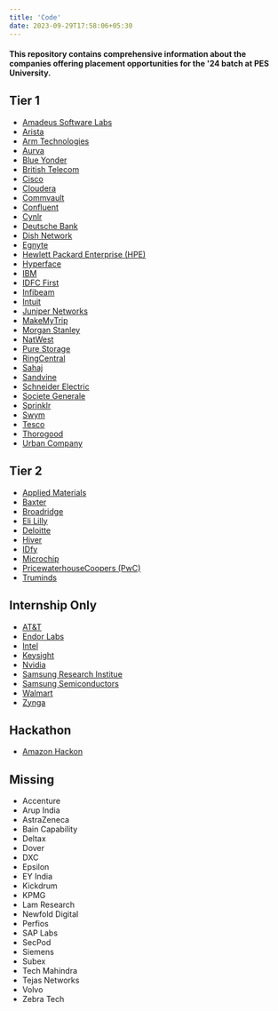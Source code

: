 ```yaml
---
title: 'Code'
date: 2023-09-29T17:58:06+05:30
---
```


#### This repository contains comprehensive information about the companies offering placement opportunities for the '24 batch at PES University.

## Tier 1

- [Amadeus Software Labs](./amadeus)
- [Arista](./arista)
- [Arm Technologies](./arm)
- [Aurva](./aurva)
- [Blue Yonder](./blue_yonder)
- [British Telecom](./british_telecom)
- [Cisco](./cisco)
- [Cloudera](./cloudera)
- [Commvault](./commvault)
- [Confluent](./confluent)
- [Cynlr](./cynlr)
- [Deutsche Bank](./deutsche)
- [Dish Network](./dish)
- [Egnyte](./egnyte)
- [Hewlett Packard Enterprise (HPE)](./hpe)
- [Hyperface](./hyperface)
- [IBM](./ibm)
- [IDFC First](./idfc)
- [Infibeam](./infibeam)
- [Intuit](./intuit)
- [Juniper Networks](./juniper_networks)
- [MakeMyTrip](./makemytrip)
- [Morgan Stanley](./morgan_stanley)
- [NatWest](./natwest)
- [Pure Storage](./pure_storage)
- [RingCentral](./ring_central)
- [Sahaj](./sahaj)
- [Sandvine](./sandvine)
- [Schneider Electric](./schneider_electric)
- [Societe Generale](./societe_generale)
- [Sprinklr](./sprinklr)
- [Swym](./swym)
- [Tesco](./tesco)
- [Thorogood](./thorogood)
- [Urban Company](./urban_company)

## Tier 2

- [Applied Materials](./applied_materials)
- [Baxter](./baxter)
- [Broadridge](./broadridge)
- [Eli Lilly](./eli_lilly)
- [Deloitte](./deloitte)
- [Hiver](./hiver)
- [IDfy](./idfy)
- [Microchip](./microchip)
- [PricewaterhouseCoopers (PwC)](./pwc)
- [Truminds](./truminds)

## Internship Only

- [AT&T](./att)
- [Endor Labs](./endor_labs)
- [Intel](./intel)
- [Keysight](./keysight)
- [Nvidia](./nvidia)
- [Samsung Research Institue](./samsung_rnd)
- [Samsung Semiconductors](./samsung_semiconductor)
- [Walmart](./walmart)
- [Zynga](./zynga)

## Hackathon

- [Amazon Hackon](./amazon_hackon)

## Missing

- Accenture
- Arup India
- AstraZeneca
- Bain Capability
- Deltax
- Dover
- DXC
- Epsilon
- EY India
- Kickdrum
- KPMG
- Lam Research
- Newfold Digital
- Perfios
- SAP Labs
- SecPod
- Siemens
- Subex
- Tech Mahindra
- Tejas Networks
- Volvo
- Zebra Tech
